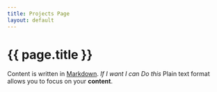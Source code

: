 ```yaml
---
title: Projects Page
layout: default
---
```


# {{ page.title }}

Content is written in [Markdown](https://learnxinyminutes.com/docs/markdown/).
*If I want I can Do this* 
Plain text format allows you to focus on your **content**.

<!--
You can use HTML elements in Markdown, such as the comment element, and they won't
be affected by a markdown parser. However, if you create an HTML element in your
markdown file, you cannot use markdown syntax within that element's contents.
-->